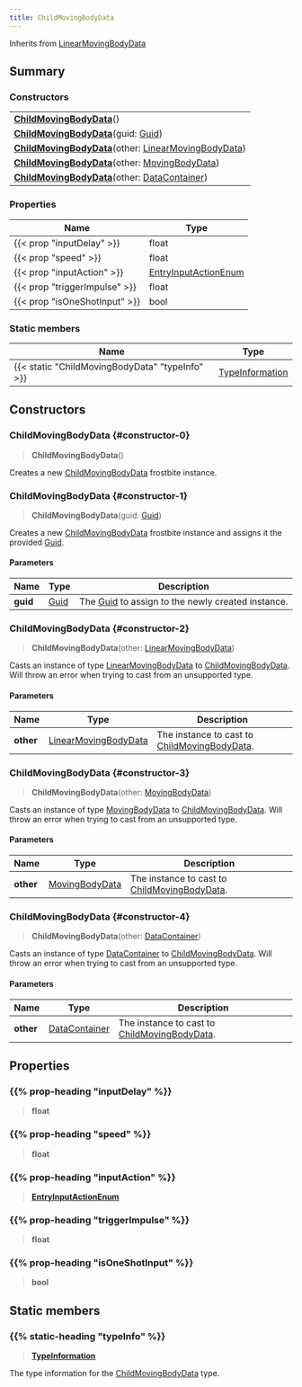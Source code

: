 ```yaml
---
title: ChildMovingBodyData
---
```


Inherits from [LinearMovingBodyData](/vext/ref/fb/linearmovingbodydata)

## Summary

### Constructors

|  |
| --- |
| **[ChildMovingBodyData](#constructor-0)**() |
| **[ChildMovingBodyData](#constructor-1)**(guid: [Guid](/vext/ref/shared/type/guid)) |
| **[ChildMovingBodyData](#constructor-2)**(other: [LinearMovingBodyData](/vext/ref/fb/linearmovingbodydata)) |
| **[ChildMovingBodyData](#constructor-3)**(other: [MovingBodyData](/vext/ref/fb/movingbodydata)) |
| **[ChildMovingBodyData](#constructor-4)**(other: [DataContainer](/vext/ref/shared/type/datacontainer)) |

### Properties

| Name | Type |
| ---- | ---- |
| {{< prop "inputDelay" >}} | float |
| {{< prop "speed" >}} | float |
| {{< prop "inputAction" >}} | [EntryInputActionEnum](/vext/ref/fb/entryinputactionenum) |
| {{< prop "triggerImpulse" >}} | float |
| {{< prop "isOneShotInput" >}} | bool |

### Static members

| Name | Type |
| ---- | ---- |
| {{< static "ChildMovingBodyData" "typeInfo" >}} | [TypeInformation](/vext/ref/shared/type/typeinformation) |

## Constructors

### ChildMovingBodyData {#constructor-0}

> **ChildMovingBodyData**()

Creates a new [ChildMovingBodyData](/vext/ref/fb/childmovingbodydata) frostbite instance.

### ChildMovingBodyData {#constructor-1}

> **ChildMovingBodyData**(guid: [Guid](/vext/ref/shared/type/guid))

Creates a new [ChildMovingBodyData](/vext/ref/fb/childmovingbodydata) frostbite instance and assigns it the provided [Guid](/vext/ref/shared/type/guid).

#### Parameters

| Name | Type | Description |
| ---- | ---- | ----------- |
| **guid** | [Guid](/vext/ref/shared/type/guid) | The [Guid](/vext/ref/shared/type/guid) to assign to the newly created instance. |

### ChildMovingBodyData {#constructor-2}

> **ChildMovingBodyData**(other: [LinearMovingBodyData](/vext/ref/fb/linearmovingbodydata))

Casts an instance of type [LinearMovingBodyData](/vext/ref/fb/linearmovingbodydata) to [ChildMovingBodyData](/vext/ref/fb/childmovingbodydata). Will throw an error when trying to cast from an unsupported type.

#### Parameters

| Name | Type | Description |
| ---- | ---- | ----------- |
| **other** | [LinearMovingBodyData](/vext/ref/fb/linearmovingbodydata) | The instance to cast to [ChildMovingBodyData](/vext/ref/fb/childmovingbodydata). |

### ChildMovingBodyData {#constructor-3}

> **ChildMovingBodyData**(other: [MovingBodyData](/vext/ref/fb/movingbodydata))

Casts an instance of type [MovingBodyData](/vext/ref/fb/movingbodydata) to [ChildMovingBodyData](/vext/ref/fb/childmovingbodydata). Will throw an error when trying to cast from an unsupported type.

#### Parameters

| Name | Type | Description |
| ---- | ---- | ----------- |
| **other** | [MovingBodyData](/vext/ref/fb/movingbodydata) | The instance to cast to [ChildMovingBodyData](/vext/ref/fb/childmovingbodydata). |

### ChildMovingBodyData {#constructor-4}

> **ChildMovingBodyData**(other: [DataContainer](/vext/ref/shared/type/datacontainer))

Casts an instance of type [DataContainer](/vext/ref/shared/type/datacontainer) to [ChildMovingBodyData](/vext/ref/fb/childmovingbodydata). Will throw an error when trying to cast from an unsupported type.

#### Parameters

| Name | Type | Description |
| ---- | ---- | ----------- |
| **other** | [DataContainer](/vext/ref/shared/type/datacontainer) | The instance to cast to [ChildMovingBodyData](/vext/ref/fb/childmovingbodydata). |

## Properties

### {{% prop-heading "inputDelay" %}}

> **float**

### {{% prop-heading "speed" %}}

> **float**

### {{% prop-heading "inputAction" %}}

> **[EntryInputActionEnum](/vext/ref/fb/entryinputactionenum)**

### {{% prop-heading "triggerImpulse" %}}

> **float**

### {{% prop-heading "isOneShotInput" %}}

> **bool**

## Static members

### {{% static-heading "typeInfo" %}}

> **[TypeInformation](/vext/ref/shared/type/typeinformation)**

The type information for the [ChildMovingBodyData](/vext/ref/fb/childmovingbodydata) type.

